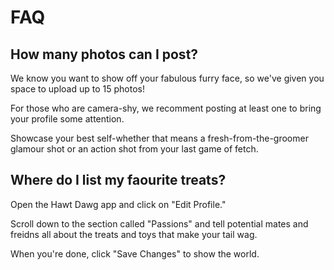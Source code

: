 # FAQ

## How many photos can I post?

We know you want to show off your fabulous furry face, so we've given you space to upload up to 15 photos!

For those who are camera-shy, we recomment posting at least one to bring your profile some attention.

Showcase your best self-whether that means a fresh-from-the-groomer glamour shot or an action shot from your last game of fetch.

## Where do I list my faourite treats?

Open the Hawt Dawg app and click on "Edit Profile."

Scroll down to the section called "Passions" and tell potential mates and freidns all about the treats and toys that make your tail wag.

When you're done, click "Save Changes" to show the world.
